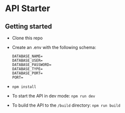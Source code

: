 # API Starter

## Getting started

  - Clone this repo
  - Create an .env with the following schema:

    ```
    DATABASE_NAME=
    DATABASE_USER=
    DATABASE_PASSWORD=
    DATABASE_TYPE=
    DATABASE_PORT=
    PORT=
    ```

  - `npm install`
  - To start the API in dev mode: `npm run dev`
  - To build the API to the `/build` directory: `npm run build`
